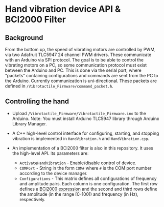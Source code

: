 # Hand vibration device API & BCI2000 Filter

## Background
From the bottom up, the speed of vibrating motors are controlled by PWM, via two Adafruit TLC5947 24 channel PWM drivers. These communicate with an Arduino via SPI protocol. The goal is to be able to control the vibrating motors on a PC, so some communication protocol must exist between the Arduino and PC. This is done via the serial port, where "packets" containing configurations and commands are sent from the PC to the Arduino. Currently communication is uni-directional. These packets are defined in `/Vibrotactile_Firmware/command_packet.h`.

## Controlling the hand
* Upload `/Vibrotactile_Firmware/Vibrotactile_Firmware.ino` to the Arduino. Note: You must install Arduino TLC5947 library through Arduino Library Manager.

* A C++ high-level control interface for configuring, starting, and stopping vibration is implemented in `HandVibration.h` and `HandVibration.cpp`.  

* An implementation of a BCI2000 filter is also in this repository. It uses the high-level API. Its parameters are:
  * `ActivateHandVibration` - Enable/disable control of device.
  * `COMPort` - String in the form `COM#` where `#` is the COM port number according to the device manager.
  * `Configurations` - This matrix defines all configurations of frequency and amplitude pairs. Each column is one configuration. The first row defines a [BCI2000 expression](https://www.bci2000.org/mediawiki/index.php/User_Reference:Expression_Syntax) and the second and third rows define the amplitude (in the range [0-100]) and frequency (in Hz), respectively.
